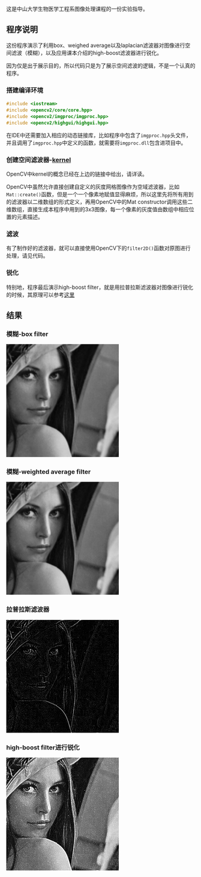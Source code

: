 这是中山大学生物医学工程系图像处理课程的一份实验指导。

## 程序说明

这份程序演示了利用box、weighed average以及laplacian滤波器对图像进行空间滤波（模糊），以及应用课本介绍的high-boost滤波器进行锐化。

因为仅是出于展示目的，所以代码只是为了展示空间滤波的逻辑，不是一个认真的程序。

### 搭建编译环境

~~~c++
#include <iostream>
#include <opencv2/core/core.hpp>
#include <opencv2/imgproc/imgproc.hpp>
#include <opencv2/highgui/highgui.hpp>
~~~

在IDE中还需要加入相应的动态链接库，比如程序中包含了`imgproc.hpp`头文件，并且调用了`imgproc.hpp`中定义的函数，就需要将`imgproc.dll`包含进项目中。

### 创建空间滤波器-[kernel](http://docs.opencv.org/doc/tutorials/imgproc/imgtrans/filter_2d/filter_2d.html)

OpenCV中kernel的概念已经在上边的链接中给出，请详读。

OpenCV中虽然允许直接创建自定义的灰度网格图像作为空域滤波器，比如`Mat::create()`函数，但是一个一个像素地赋值显得麻烦，所以这里先将所有用到的滤波器以二维数组的形式定义，再用OpenCV中的Mat constructor调用这些二维数组，直接生成本程序中用到的3x3图像，每一个像素的灰度值由数组中相应位置的元素描述。

### 滤波

有了制作好的滤波器，就可以直接使用OpenCV下的`filter2D()`函数对原图进行处理，请见代码。

### 锐化

特别地，程序最后演示high-boost filter，就是用拉普拉斯滤波器对图像进行锐化的时候，其原理可以参考[这里](http://fourier.eng.hmc.edu/e161/lectures/gradient/node2.html)

## 结果

### 模糊-box filter

![box filter result](boxFilterResult.png)
### 模糊-weighted average filter

![weighted average filter result](weightedAverageResult.png)
### 拉普拉斯滤波器

![laplacian result](laplacianResult.png)
### high-boost filter进行锐化

![high-boost filter result](highBoostResult.png)